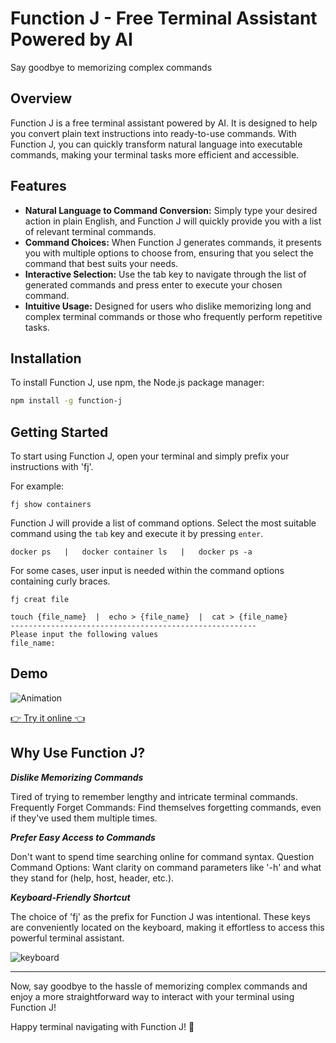 # Function J - Free Terminal Assistant Powered by AI

Say goodbye to memorizing complex commands

## Overview

Function J is a free terminal assistant powered by AI. It is designed to help you convert plain text instructions into ready-to-use commands. With Function J, you can quickly transform natural language into executable commands, making your terminal tasks more efficient and accessible.

## Features

- **Natural Language to Command Conversion:** Simply type your desired action in plain English, and Function J will quickly provide you with a list of relevant terminal commands.
- **Command Choices:** When Function J generates commands, it presents you with multiple options to choose from, ensuring that you select the command that best suits your needs.
- **Interactive Selection:** Use the tab key to navigate through the list of generated commands and press enter to execute your chosen command.
- **Intuitive Usage:** Designed for users who dislike memorizing long and complex terminal commands or those who frequently perform repetitive tasks.

## Installation

To install Function J, use npm, the Node.js package manager:

```bash
npm install -g function-j
```

## Getting Started

To start using Function J, open your terminal and simply prefix your instructions with 'fj'.

For example:

```
fj show containers
```

Function J will provide a list of command options. Select the most suitable command using the `tab` key and execute it by pressing `enter`.

```
docker ps   |   docker container ls   |   docker ps -a
```

For some cases, user input is needed within the command options containing curly braces.

```
fj creat file
```

```
touch {file_name}  |  echo > {file_name}  |  cat > {file_name}
-------------------------------------------------------
Please input the following values
file_name:
```

## Demo

![Animation](https://github.com/ThisIsHermanCheng/function-J/assets/45646023/009da273-44d8-4f5c-afcb-d6c26001c885)

[👉 Try it online 👈](https://functionj.com)

## Why Use Function J?

**_Dislike Memorizing Commands_**

Tired of trying to remember lengthy and intricate terminal commands.
Frequently Forget Commands: Find themselves forgetting commands, even if they've used them multiple times.

**_Prefer Easy Access to Commands_**

Don't want to spend time searching online for command syntax.
Question Command Options: Want clarity on command parameters like '-h' and what they stand for (help, host, header, etc.).

**_Keyboard-Friendly Shortcut_**

The choice of 'fj' as the prefix for Function J was intentional. These keys are conveniently located on the keyboard, making it effortless to access this powerful terminal assistant.

![keyboard](https://github.com/ThisIsHermanCheng/function-J/assets/45646023/8483cceb-828b-450f-84fe-e9057027ff2b)

---

Now, say goodbye to the hassle of memorizing complex commands and enjoy a more straightforward way to interact with your terminal using Function J!

Happy terminal navigating with Function J! 🚀
